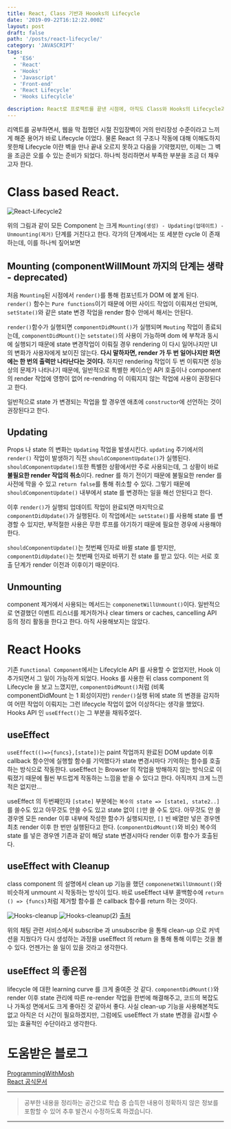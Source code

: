 ```yaml
---
title: React, Class 기반과 Hoooks의 Lifecycle
date: '2019-09-22T16:12:22.000Z'
layout: post
draft: false
path: '/posts/react-lifecycle/'
category: 'JAVASCRIPT'
tags:
  - 'ES6'
  - 'React'
  - 'Hooks'
  - 'Javascript'
  - 'Front-end'
  - 'React Lifecycle'
  - 'Hooks Lifecylcle'

description: React로 프로젝트를 끝낸 시점에, 아직도 Class와 Hooks의 Lifecycle과 그 관리에 사용되는 메서드에 대해 명확하게 알지 못한다. 다시 한 번 정리하면서 Lifecycle이 어떻게 이뤄지고 그 순서가 어떻게 되는지에 대해 공부하고자 한다.
---
```


리액트를 공부하면서, 웹을 막 접했던 시절 진입장벽이 거의 만리장성 수준이라고 느끼게 해준 용어가 바로 Lifecycle 이었다. 물론 React 의 구조나 작동에 대해 이해도하지 못한채 Lifecycle 이란 벽을 만나 끝내 오르지 못하고 다음을 기약했지만, 이제는 그 벽을 조금은 오를 수 있는 준비가 되었다. 하나씩 정리하면서 부족한 부분을 조금 더 채우고자 한다.

# Class based React.

![React-Lifecycle2](https://user-images.githubusercontent.com/37759759/65383863-16be3180-dd56-11e9-9771-46a40ba34569.png)

위의 그림과 같이 모든 Component 는 크게 `Mounting(생성) - Updating(업데이트) - Unmounting(제거)` 단계를 거친다고 한다. 각가의 단계에서는 또 세분한 cycle 이 존재하는데, 이를 하나씩 짚어보면

## Mounting (componentWillMount 까지의 단계는 생략 - deprecated)

처음 `Mounting`된 시점에서 `render()`를 통해 컴포넌트가 DOM 에 붙게 된다. `render()` 함수는 `Pure functions`이기 때문에 어떤 사이드 작업이 이뤄져선 안되며, `setState()`와 같은 state 변경 작업을 render 함수 안에서 해서는 안된다.

`render()`함수가 실행되면 `componentDidMount()`가 실행되며 `Mouting` 작업이 종료되는데, `componentDidMount()`는 `setstate()`의 사용이 가능하며 dom 에 부착과 동시에 실행되기 때문에 state 변경작업이 이뤄질 경우 rendering 이 다시 일어나지만 UI 의 변화가 사용자에게 보이진 않는다. **다시 말하자면, render 가 두 번 일어나지만 화면에는 한 번의 출력만 나타난다는 것이다.** 하지만 rendering 작업이 두 번 이뤄지면 성능상의 문제가 나타나기 때문에, 일반적으로 특별한 케이스인 API 호출이나 component 의 render 작업에 영향이 없어 re-rendring 이 이뤄지지 않는 작업에 사용이 권장된다고 한다.

일반적으로 state 가 변경되는 작업을 할 경우엔 애초에 `constructor`에 선언하는 것이 권장된다고 한다.

## Updating

Props 나 state 의 변화는 `Updating` 작업을 발생시킨다. `updating` 주기에서의 `render()` 작업이 발생하기 직전 `shouldComponentUpdate()`가 실행된다. `shouldComponentUpdate()`또한 특별한 상황에서만 주로 사용되는데, 그 상황이 바로 **불필요한 render 작업의 취소**이다. redner 를 하기 전이기 때문에 불필요한 render 를 사전에 막을 수 있고 `return false`를 통해 취소할 수 있다. 그렇기 때문에 `shouldComponentUpdate()` 내부에서 state 를 변경하는 일을 해선 안된다고 한다.

이후 `render()`가 실행되 업데이트 작업이 완료되면 마지막으로 `componentDidUpdate()`가 실행된다. 이 작업에서는 `setState()`를 사용해 state 를 변경할 수 있지만, 부적절한 사용은 무한 루프를 야기하기 때문에 필요한 경우에 사용해야한다.

`shouldComponentUpdate()`는 첫번째 인자로 바뀔 state 를 받지만, `componentDidUpdate()`는 첫번째 인자로 바뀌기 전 state 를 받고 있다. 이는 서로 호출 단계가 render 이전과 이후이기 때문이다.

## Unmounting

component 제거에서 사용되는 메서드는 `componenetWillUnmount()`이다. 일반적으로 연결했던 이벤트 리스너를 제거하거나 clear timers or caches, cancelling API 등의 정리 활동을 한다고 한다. 아직 사용해보지는 않았다.

# React Hooks

기존 `Functional Component`에서는 Lifecylcle API 를 사용할 수 없었지만, Hook 이 추가되면서 그 일이 가능하게 되었다. Hooks 를 사용한 뒤 class component 의 Lifecycle 을 보고 느꼈지만, `componentDidMount()`처럼 (비록 componentDidMount 는 1 회성이지만) `render()`실행 뒤에 state 의 변경을 감지하여 어떤 작업이 이뤄지는 그런 lifecycle 작업이 없어 이상하다는 생각을 했었다. Hooks API 인 `useEffect()`는 그 부분을 채워주었다.

## useEffect

`useEffect(()=>{funcs},[state])`는 paint 작업까지 완료된 DOM update 이후 callback 함수안에 실행할 함수를 기억했다가 state 변경시마다 기억하는 함수를 호출하는 방식으로 작동한다. useEffect 는 Browser 의 작업을 방해하지 않는 방식으로 이뤄졌기 때문에 훨씬 부드럽게 작동하는 느낌을 받을 수 있다고 한다. 아직까지 크게 느낀적은 없지만...

useEffect 의 두번째인자 `[state]` 부분에는 `복수의 state => [state1, state2..]`를 쓸수도 있고 아무것도 안쓸 수도 있고 state 없이 `[]`만 쓸 수도 있다. 아무것도 안 쓸 경우엔 모든 render 이후 내부에 작성한 함수가 실행되지만, `[]` 빈 배열만 넣은 경우엔 최초 render 이후 한 번만 실행된다고 한다. (`componentDidMount()`와 비슷) 복수의 state 를 넣은 경우엔 기존과 같이 해당 state 변경시마다 render 이후 함수가 호출된다.

## useEffect with Cleanup

class component 의 설명에서 clean up 기능을 했던 `componenetWillUnmount()`와 비슷하게 unmount 시 작동하는 방식이 있다. 바로 useEffect 내부 콜백함수에 `return () => {funcs}`처럼 제거할 함수를 쓴 callback 함수를 return 하는 것이다.

![Hooks-cleanup](https://user-images.githubusercontent.com/37759759/65386733-67e01c80-dd7a-11e9-83a8-90f16eb16515.JPG)
![Hooks-cleanup(2)](https://user-images.githubusercontent.com/37759759/65386757-7e867380-dd7a-11e9-90c9-4a5a85f83e3d.JPG)
[출처](https://ko.reactjs.org/docs/hooks-effect.html)

위의 채팅 관련 서비스에서 subscribe 과 unsubscribe 을 통해 clean-up 으로 커넥션을 지웠다가 다시 생성하는 과정을 useEffect 의 return 을 통해 통해 이루는 것을 볼 수 있다. 언젠가는 쓸 일이 있을 것라고 생각한다.

## useEffect 의 좋은점

lifecycle 에 대한 learning curve 를 크게 줄여준 것 같다. `componentDidMount()`와 render 이후 state 관리에 따른 re-render 작업을 한번에 해결해주고, 코드의 복잡도나 가독성 면에서도 크게 좋아진 것 같아서 좋다. 사실 clean-up 기능을 사용해본적도 없고 아직은 더 시간이 필요하겠지만, 그럼에도 useEffect 가 state 변경을 감시할 수 있는 효율적인 수단이라고 생각한다.

# 도움받은 블로그

[ProgrammingWithMosh](https://programmingwithmosh.com/javascript/react-lifecycle-methods/)  
[React 공식문서](https://ko.reactjs.org/docs/hooks-effect.html)
___

> 공부한 내용을 정리하는 공간으로 학습 중 습득한 내용이 정확하지 않은 정보를 포함할 수 있어 추후 발견시 수정하도록 하겠습니다.

---
